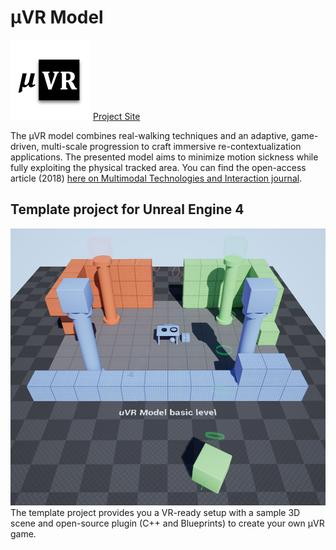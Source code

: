 # μVR Model
![μVR Model](./Plugins/uVEd/Resources/Icon128.png)
[Project Site](http://osiris.itabc.cnr.it/scenebaker/index.php/projects/uvr/)

The μVR model combines real-walking techniques and an adaptive, game-driven, multi-scale progression to craft immersive re-contextualization applications. The presented model aims to minimize motion sickness while fully exploiting the physical tracked area. You can find the open-access article (2018) [here on Multimodal Technologies and Interaction journal](http://www.mdpi.com/2414-4088/2/2/20).

## Template project for Unreal Engine 4
![μVR Template](./sshot.jpg)
The template project provides you a VR-ready setup with a sample 3D scene and open-source plugin (C++ and Blueprints) to create your own μVR game.